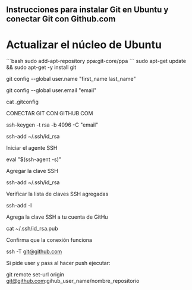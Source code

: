 ## Instrucciones para instalar Git en Ubuntu y conectar Git con Github.com

# Actualizar el núcleo de Ubuntu

´´´bash
sudo add-apt-repository ppa:git-core/ppa 
´´´
sudo apt-get update && sudo apt-get -y install git 

git config --global user.name "first_name last_name" 

git config --global user.email "email" 

cat .gitconfig 

CONECTAR GIT CON GITHUB.COM

ssh-keygen -t rsa -b 4096 -C "email"

ssh-add ~/.ssh/id_rsa

Iniciar el agente SSH

eval "$(ssh-agent -s)"

Agregar la clave SSH

ssh-add ~/.ssh/id_rsa

Verificar la lista de claves SSH agregadas

ssh-add -l

Agrega la clave SSH a tu cuenta de GitHu

cat ~/.ssh/id_rsa.pub

Confirma que la conexión funciona

ssh -T git@github.com

Si pide user y pass al hacer push ejecutar:

git remote set-url origin git@github.com:gihub_user_name/nombre_repositorio

